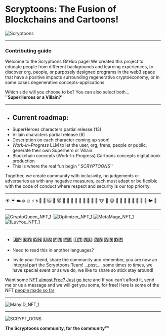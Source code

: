 
# Scryptoons: The Fusion of Blockchains and Cartoons!  
![Scryptoons](https://github.com/user-attachments/assets/25f34254-74c6-4638-b45f-92c8d0bd3f63)
__________________________

### __Contributing guide__
Welcome to the Scryptoons GitHub page! We created this project to educate people from different backgrounds and learning experiences, to discover org, people, or purposely designed programs in the web3 space that have a positive impacts surrounding regenerative cryptoeconomy, or in some cases degenerative concepts-applications.

Which side will you choose to be? You can also select both... ''__SuperHeroes or a Villain?__''



_____________________________
- ## __Current roadmap__:
- SuperHeroes characters partial release (13)
- Villain characters partial release (6)
- Description on each character coming up soon!
-  _Work-In-Progress_ LLM to let the user, org, frens, people or public, generate their own Superhero or Villain  
-  Blockchain concepts (Work-In-Progress) Cartoons concepts digital book production 
- This is where the real fun begin ''_SCRYPTOONS_''


Together, we create community with inclusivity, no judgements or adversaries as with any negative measures, each must adapt or be flexible with the code of conduct where respect and security is our top priority.


_________________________________

☀️ ☔ ☁️ ❄️ ⛄ ⚡ 🌀 🌁 🌊 🐱 🐶 🐭 🐹 🐰 🐺 🐸 🐯 🐨 🐻 🐷 🐽 🐮 🐗 🐵 🐒 🐴 🐎 🐫 🐑 🐘 🐼 🐍 🐦 🐤

__________________________________

![CryptoQueen_NFT_1](https://github.com/user-attachments/assets/5395bb83-0dc2-4e79-8387-2ec268174df4) |![Optimizer_NFT_1](https://github.com/user-attachments/assets/80054039-eeb9-41f3-9094-34d4bebc5b1e) ![MetaMage_NFT_1](https://github.com/user-attachments/assets/bb9d89a0-ca7f-4009-8612-9534fcc29773) ![ILuvYou_NFT_1](https://github.com/user-attachments/assets/31f8bb49-6078-42d2-953b-9d0d1010c5f5)
___________________________________


- ### __🇯🇵 🇰🇷 🇨🇳 🇺🇸 🇫🇷 🇪🇸 🇮🇹 🇷🇺 🇬🇧 🇬🇧 🇩🇪__
- Need to read this in another languages?


- Invite your friend, share the community and remember, you are now an integral part the Scryptoons Team!
  ...psst.... some times to times, we have special event or as we do, we like to share so stick stay around!


Want some [NFT almost Free? Just go here](https://nftdegen.lol/nft/collection?id=0x3a1C745041db3FdA163eF8D97C51304134E4d9C5) and If you can't afford it, send me or us a message and we will get you some, for free!
Here is some of the NFT [people made so far](https://www.jeeves.market/portfolio/0xEe0579b4C36fd52EC0A2B542fb801F136838B7f1?chain=degen&tab=items)
______________________________________





![ManyID_NFT_1](https://github.com/user-attachments/assets/3f6609c7-64d8-4266-b79f-386dacb14813)

______________________________________
![SCRYPT_OONS](https://github.com/user-attachments/assets/638b0eb9-c29b-4b89-8fde-d62b50bffb8b)

 __The Scryptoons community, for the community²³__ 
